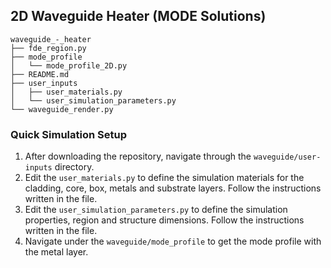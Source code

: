 ## 2D Waveguide Heater (MODE Solutions)
```
waveguide_-_heater
├── fde_region.py
├── mode_profile
│   └── mode_profile_2D.py
├── README.md
├── user_inputs
│   ├── user_materials.py
│   └── user_simulation_parameters.py
└── waveguide_render.py

```
    
    

### Quick Simulation Setup

1. After downloading the repository, navigate through the `waveguide/user-inputs` directory.
2. Edit the `user_materials.py` to define the simulation materials for the cladding, core, box, metals and substrate layers. Follow the instructions written in the file.
3. Edit the `user_simulation_parameters.py` to define the simulation properties, region and structure dimensions. Follow the instructions written in the file.
4. Navigate under the `waveguide/mode_profile` to get the mode profile with the metal layer.
